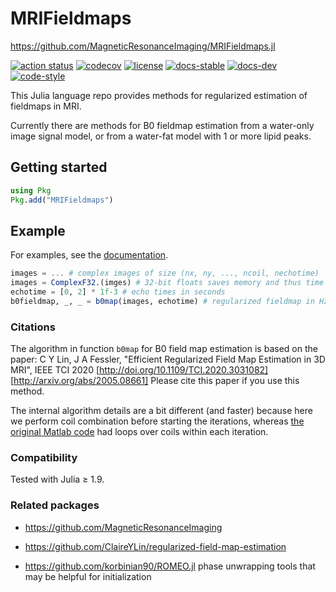 # MRIFieldmaps

https://github.com/MagneticResonanceImaging/MRIFieldmaps.jl


[![action status][action-img]][action-url]
[![codecov][codecov-img]][codecov-url]
[![license][license-img]][license-url]
[![docs-stable][docs-stable-img]][docs-stable-url]
[![docs-dev][docs-dev-img]][docs-dev-url]
[![code-style][code-blue-img]][code-blue-url]

This Julia language repo
provides methods
for regularized estimation of fieldmaps in MRI.

Currently there are methods for B0 fieldmap estimation
from a water-only image signal model,
or from a water-fat model
with 1 or more lipid peaks.


## Getting started

```julia
using Pkg
Pkg.add("MRIFieldmaps")
```


## Example

For examples,
see the
[documentation](https://jefffessler.github.io/MRIFieldmaps.jl/stable).

```julia
images = ... # complex images of size (nx, ny, ..., ncoil, nechotime)
images = ComplexF32.(imges) # 32-bit floats saves memory and thus time
echotime = [0, 2] * 1f-3 # echo times in seconds
b0fieldmap, _, _ = b0map(images, echotime) # regularized fieldmap in Hz
```

### Citations

The algorithm in function `b0map`
for B0 field map estimation is based on the paper:
C Y Lin, J A Fessler,
"Efficient Regularized Field Map Estimation in 3D MRI", IEEE TCI 2020
[http://doi.org/10.1109/TCI.2020.3031082]
[http://arxiv.org/abs/2005.08661]
Please cite this paper if you use this method.

The internal algorithm details are a bit different
(and faster)
because here we perform coil combination
before starting the iterations,
whereas
[the original Matlab code](https://github.com/ClaireYLin/regularized-field-map-estimation)
had loops over coils
within each iteration.


### Compatibility

Tested with Julia ≥ 1.9.


### Related packages

* https://github.com/MagneticResonanceImaging

* https://github.com/ClaireYLin/regularized-field-map-estimation

* https://github.com/korbinian90/ROMEO.jl
  phase unwrapping tools that may be helpful for initialization

<!-- URLs -->
[action-img]: https://github.com/MagneticResonanceImaging/MRIFieldmaps.jl/workflows/CI/badge.svg
[action-url]: https://github.com/MagneticResonanceImaging/MRIFieldmaps.jl/actions
[build-img]: https://github.com/MagneticResonanceImaging/MRIFieldmaps.jl/workflows/CI/badge.svg?branch=main
[build-url]: https://github.com/MagneticResonanceImaging/MRIFieldmaps.jl/actions?query=workflow%3ACI+branch%3Amain
[code-blue-img]: https://img.shields.io/badge/code%20style-blue-4495d1.svg
[code-blue-url]: https://github.com/invenia/BlueStyle
[codecov-img]: https://codecov.io/github/MagneticResonanceImaging/MRIFieldmaps.jl/coverage.svg?branch=main
[codecov-url]: https://codecov.io/github/MagneticResonanceImaging/MRIFieldmaps.jl?branch=main
[docs-stable-img]: https://img.shields.io/badge/docs-stable-blue.svg
[docs-stable-url]: https://MagneticResonanceImaging.github.io/MRIFieldmaps.jl/stable
[docs-dev-img]: https://img.shields.io/badge/docs-dev-blue.svg
[docs-dev-url]: https://MagneticResonanceImaging.github.io/MRIFieldmaps.jl/dev
[license-img]: http://img.shields.io/badge/license-MIT-brightgreen.svg?style=flat
[license-url]: LICENSE
